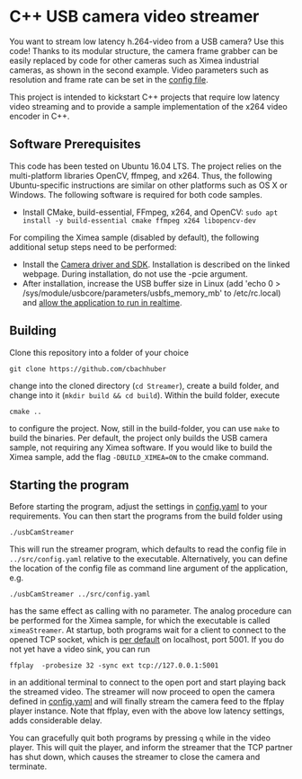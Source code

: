 # C++ USB camera video streamer

You want to stream low latency h.264-video from a USB camera? Use this code! Thanks to its modular structure, the camera frame grabber can be easily replaced by code for other cameras such as Ximea industrial cameras, as shown in the second example. Video parameters such as resolution and frame rate can be set in the [config file](config.yaml).

This project is intended to kickstart C++ projects that require low latency video streaming and to provide a sample implementation of the x264 video encoder in C++.

## Software Prerequisites

This code has been tested on Ubuntu 16.04 LTS. The project relies on the multi-platform libraries OpenCV, ffmpeg, and x264. Thus, the following Ubuntu-specific instructions are similar on other platforms such as OS X or Windows. The following software is required for both code samples.

- Install CMake, build-essential, FFmpeg, x264, and OpenCV: `sudo apt install -y build-essential cmake ffmpeg x264 libopencv-dev`

For compiling the Ximea sample (disabled by default), the following additional setup steps need to be performed:
- Install the [Camera driver and SDK](https://www.ximea.com/support/wiki/apis/XIMEA_Linux_Software_Package). Installation is described on the linked webpage. During installation, do not use the -pcie argument.
- After installation, increase the USB buffer size in Linux (add 'echo 0 > /sys/module/usbcore/parameters/usbfs_memory_mb' to /etc/rc.local) and [allow the application to run in realtime](https://www.ximea.com/support/wiki/apis/Linux_USB30_Support#Allow-to-Run-Application-Realtime).

## Building

Clone this repository into a folder of your choice

```
git clone https://github.com/cbachhuber
```

change into the cloned directory (`cd Streamer`), create a build folder, and change into it (`mkdir build && cd build`). Within the build folder, execute

```
cmake ..
```

to configure the project. Now, still in the build-folder, you can use `make` to build the binaries. Per default, the project only builds the USB camera sample, not requiring any Ximea software. If you would like to build the Ximea sample, add the flag `-DBUILD_XIMEA=ON` to the cmake command.

## Starting the program

Before starting the program, adjust the settings in [config.yaml](asd) to your requirements. You can then start the programs from the build folder using

```
./usbCamStreamer
```

This will run the streamer program, which defaults to read the config file in `../src/config.yaml` relative to the executable. Alternatively, you can define the location of the config file as command line argument of the application, e.g.

```
./usbCamStreamer ../src/config.yaml
```
has the same effect as calling with no parameter. The analog procedure can be performed for the Ximea sample, for which the executable is called `ximeaStreamer`. At startup, both programs wait for a client to connect to the opened TCP socket, which is [per default]() on localhost, port 5001. If you do not yet have a video sink, you can run

```
ffplay  -probesize 32 -sync ext tcp://127.0.0.1:5001
```

in an additional terminal to connect to the open port and start playing back the streamed video. The streamer will now proceed to open the camera defined in [config.yaml](asf) and will finally stream the camera feed to the ffplay player instance. Note that ffplay, even with the above low latency settings, adds considerable delay.

You can gracefully quit both programs by pressing `q` while in the video player. This will quit the player, and inform the streamer that the TCP partner has shut down, which causes the streamer to close the camera and terminate.
